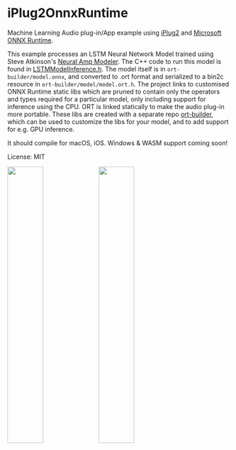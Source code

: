 # iPlug2OnnxRuntime

Machine Learning Audio plug-in/App example using [iPlug2](https://github.com/iPlug2/iPlug2) and [Microsoft ONNX Runtime](https://github.com/microsoft/onnxruntime).

This example processes an LSTM Neural Network Model trained using Steve Atkinson's [Neural Amp Modeler](https://github.com/sdatkinson/neural-amp-modeler). The C++ code to run this model is found in [LSTMModelInference.h](iPlug2OnnxRuntime/LSTMModelInference.h). The model itself is in `ort-builder/model.onnx`, and converted to .ort format and serialized to a bin2c resource in `ort-builder/model/model.ort.h`. The project links to customised ONNX Runtime static libs which are pruned to contain only the operators and types required for a particular model, only including support for inference using the CPU. ORT is linked statically to make the audio plug-in more portable. These libs are created with a separate repo [ort-builder](https://github.com/olilarkin/ort-builder/), which can be used to customize the libs for your model, and to add support for e.g. GPU inference.

It should compile for macOS, iOS. Windows & WASM support coming soon!

License: MIT

<img src="https://user-images.githubusercontent.com/655662/221144736-05bfbe14-034b-4902-a8b5-49ce0096d553.png" width="40%"/>

<img src="https://user-images.githubusercontent.com/655662/221148599-b500737e-005f-4984-96d5-cc2009e4eee2.png" width="40%"/>

